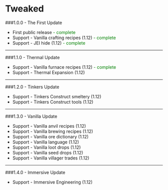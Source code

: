 # Tweaked

###1.0.0 - The First Update
<ul>
  <li>First public release <font color="green">- complete</font></li>
  <li>Support - Vanilla crafting recipes (1.12) <font color="green">- complete</font></li></li>
  <li>Support - JEI hide (1.12) <font color="green">- complete</font></li></li>
</ul>
	
---
	
###1.1.0 - Thermal Update
<ul>
  <li>Support - Vanilla furnace recipes (1.12) <font color="green">- complete</font></li>
  <li>Support - Thermal Expansion (1.12)</li>
</ul>

---

###1.2.0 - Tinkers Update
<ul>
  <li>Support - Tinkers Construct smeltery (1.12)</li>
  <li>Support - Tinkers Construct tools (1.12)</li>
</ul>

---
	
###1.3.0 - Vanilla Update
<ul>
  <li>Support - Vanilla anvil recipes (1.12)</li>
  <li>Support - Vanilla brewing recipes (1.12)</li>
  <li>Support - Vanilla ore dictionary (1.12)</li>
  <li>Support - Vanilla language (1.12)</li>
  <li>Support - Vanilla loot drops (1.12)</li>
  <li>Support - Vanilla seed drops (1.12)</li>
  <li>Support - Vanilla villager trades (1.12)</li>
</ul>

---

###1.4.0 - Immersive Update
<ul>
  <li>Support - Immersive Engineering (1.12)</li>
</ul>